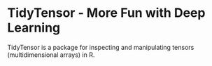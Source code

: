# TidyTensor - More Fun with Deep Learning

TidyTensor is a package for inspecting and manipulating tensors (multidimensional arrays) in R. 

